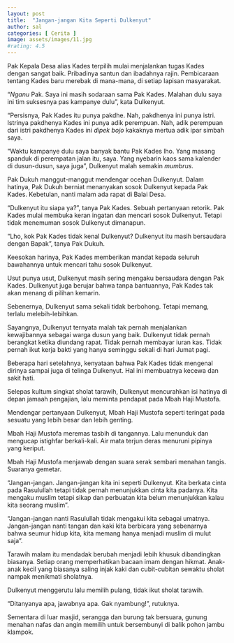```yaml
---
layout: post
title:  "Jangan-jangan Kita Seperti Dulkenyut"
author: sal
categories: [ Cerita ]
image: assets/images/11.jpg
#rating: 4.5
---
```


Pak Kepala Desa alias Kades terpilih mulai menjalankan tugas Kades dengan sangat baik. Pribadinya santun dan ibadahnya rajin. Pembicaraan tentang Kades baru merebak di mana-mana, di setiap lapisan masyarakat.

“*Nganu* Pak. Saya ini masih sodaraan sama Pak Kades. Malahan dulu saya ini tim suksesnya pas kampanye dulu”, kata Dulkenyut.

“Persisnya, Pak Kades itu punya pakdhe. Nah, pakdhenya ini punya istri. Istrinya pakdhenya Kades ini punya adik perempuan. Nah, adik perempuan dari istri pakdhenya Kades ini *dipek bojo* kakaknya mertua adik ipar simbah saya.

“Waktu kampanye dulu saya banyak bantu Pak Kades lho. Yang masang spanduk di perempatan jalan itu, saya. Yang nyebarin kaos sama kalender di dusun-dusun, saya juga”, Dulkenyut malah semakin *mumbrus*.

Pak Dukuh manggut-manggut mendengar ocehan Dulkenyut. Dalam hatinya, Pak Dukuh berniat menanyakan sosok Dulkenyut kepada Pak Kades. Kebetulan, nanti malam ada rapat di Balai Desa.

“Dulkenyut itu siapa ya?”, tanya Pak Kades. Sebuah pertanyaan retorik. Pak Kades mulai membuka keran ingatan dan mencari sosok Dulkenyut. Tetapi tidak menemuman sosok Dulkenyut dimanapun.

“Lho, kok Pak Kades tidak kenal Dulkenyut? Dulkenyut itu masih bersaudara dengan Bapak”, tanya Pak Dukuh.

Keesokan harinya, Pak Kades memberikan mandat kepada seluruh bawahannya untuk mencari tahu sosok Dulkenyut.

Usut punya usut, Dulkenyut masih sering mengaku bersaudara dengan Pak Kades. Dulkenyut juga berujar bahwa tanpa bantuannya, Pak Kades tak akan menang di pilihan kemarin.

Sebenernya, Dulkenyut sama sekali tidak berbohong. Tetapi memang, terlalu melebih-lebihkan.

Sayangnya, Dulkenyut ternyata malah tak pernah menjalankan kewajibannya sebagai warga dusun yang baik. Dulkenyut tidak pernah berangkat ketika diundang rapat. Tidak pernah membayar iuran kas. Tidak pernah ikut kerja bakti yang hanya seminggu sekali di hari Jumat pagi.

Beberapa hari setelahnya, kenyataan bahwa Pak Kades tidak mengenal dirinya sampai juga di telinga Dulkenyut. Hal ini membuatnya kecewa dan sakit hati.

Selepas kultum singkat sholat tarawih, Dulkenyut mencurahkan isi hatinya di depan jamaah pengajian, lalu meminta pendapat pada Mbah Haji Mustofa.

Mendengar pertanyaan Dulkenyut, Mbah Haji Mustofa seperti teringat pada sesuatu yang lebih besar dan lebih genting.

Mbah Haji Mustofa meremas tasbih di tangannya. Lalu menunduk dan mengucap istighfar berkali-kali. Air mata terjun deras menuruni pipinya yang keriput.

Mbah Haji Mustofa menjawab dengan suara serak sembari menahan tangis. Suaranya gemetar.

“Jangan-jangan. Jangan-jangan kita ini seperti Dulkenyut. Kita berkata cinta pada Rasulullah tetapi tidak pernah menunjukkan cinta kita padanya. Kita mengaku muslim tetapi sikap dan perbuatan kita belum menunjukkan kalau kita seorang muslim”.

“Jangan-jangan nanti Rasulullah tidak mengakui kita sebagai umatnya. Jangan-jangan nanti tangan dan kaki kita berbicara yang sebenarnya bahwa seumur hidup kita, kita memang hanya menjadi muslim di mulut saja”.

Tarawih malam itu mendadak berubah menjadi lebih khusuk dibandingkan biasanya. Setiap orang memperhatikan bacaan imam dengan hikmat. Anak-anak kecil yang biasanya saling injak kaki dan cubit-cubitan sewaktu sholat nampak menikmati sholatnya.

Dulkenyut menggerutu lalu memilih pulang, tidak ikut sholat tarawih.

“Ditanyanya apa, jawabnya apa. Gak nyambung!”, rutuknya.

Sementara di luar masjid, serangga dan burung tak bersuara, gunung menahan nafas dan angin memilih untuk bersembunyi di balik pohon jambu klampok.
